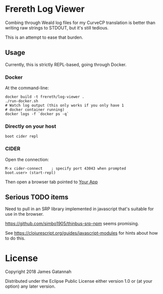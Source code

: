 # Frereth Log Viewer

Combing through Weald log files for my CurveCP translation is better
than writing raw strings to STDOUT, but it's still tedious.

This is an attempt to ease that burden.

## Usage

Currently, this is strictly REPL-based, going through Docker.

### Docker

At the command-line:

    docker build -t frereth/log-viewer .
    ./run-docker.sh
    # Watch log output (this only works if you only have 1
    # docker container running)
    docker logs -f `docker ps -q`

### Directly on your host

    boot cider repl

### CIDER

Open the connection:

    M-x cider-connect    ; specify port 43043 when prompted
    boot.user> (start-repl)

Then open a browser tab pointed to [Your App](http://localhost:10555/index)

## Serious TODO items

Need to pull in an SRP library implemented in javascript that's suitable
for use in the browser.

https://github.com/simbo1905/thinbus-srp-npm seems promising.

See https://clojurescript.org/guides/javascript-modules for hints about
how to do this.

# License

Copyright 2018 James Gatannah

Distributed under the Eclipse Public License either version 1.0 or (at your option) any later version.
